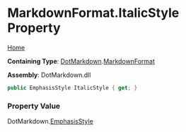 <a name="_top"></a>

# MarkdownFormat\.ItalicStyle Property

[Home](../../../README.md#_top)

**Containing Type**: [DotMarkdown](../../README.md#_top)\.[MarkdownFormat](../README.md#_top)

**Assembly**: DotMarkdown\.dll

```csharp
public EmphasisStyle ItalicStyle { get; }
```

### Property Value

DotMarkdown\.[EmphasisStyle](../../EmphasisStyle/README.md#_top)

